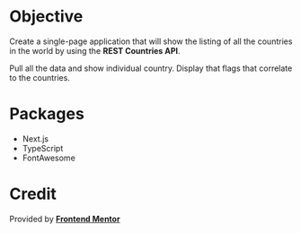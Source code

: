 # Objective

Create a single-page application that will show the listing of all the countries in the world by using the **REST Countries API**.

Pull all the data and show individual country. Display that flags that correlate to the countries.

# Packages

- Next.js
- TypeScript
- FontAwesome

# Credit

Provided by [**Frontend Mentor**](https://www.frontendmentor.io/challenges/rest-countries-api-with-color-theme-switcher-5cacc469fec04111f7b848ca)
